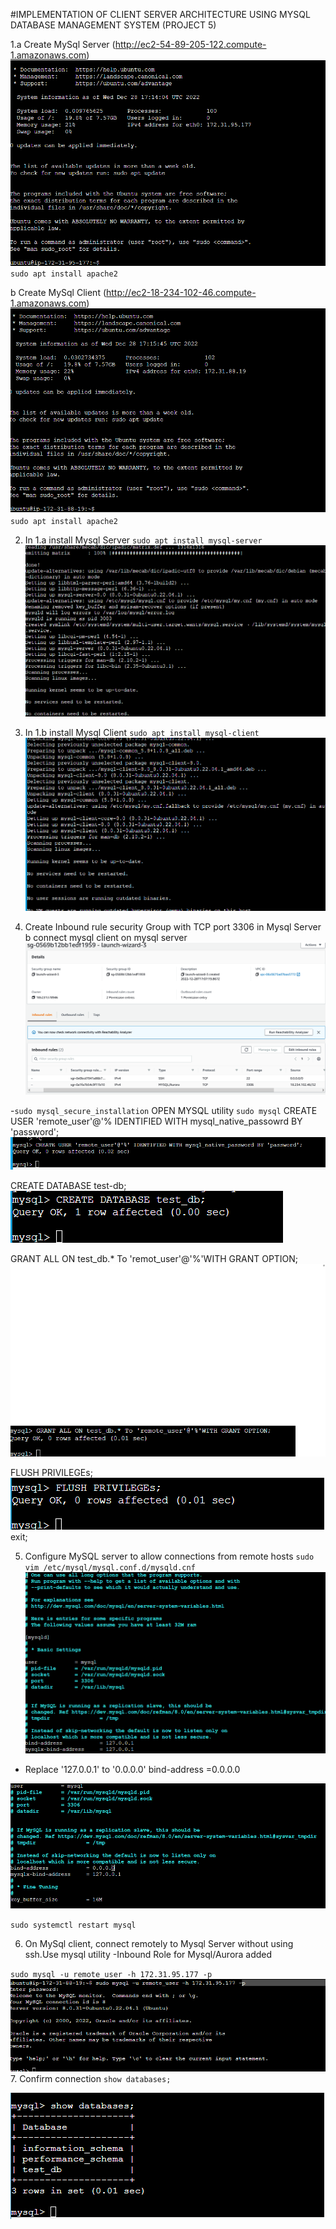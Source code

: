 #IMPLEMENTATION OF CLIENT SERVER ARCHITECTURE USING MYSQL DATABASE MANAGEMENT SYSTEM (PROJECT 5)

1.a Create MySql Server
(http://ec2-54-89-205-122.compute-1.amazonaws.com)
![MySql Server Instance](msqr.png)
`sudo apt install apache2`

b  Create MySql Client
(http://ec2-18-234-102-46.compute-1.amazonaws.com)
![MySql Client Instance](mclt.png)
`sudo apt install apache2`

2. In 1.a install Mysql Server
`sudo apt install mysql-server`
![Installed apache2 and mysql server](ms.png)

3. In 1.b install Mysql Client
`sudo apt install mysql-client`
![Installed apache2 and mysql client](mc.png)

4. Create Inbound rule security Group with TCP port 3306 in Mysql Server
b connect mysql client on mysql server
![Inbound rule addedd for TCP Port 3306](port.png)

-`sudo mysql_secure_installation`
OPEN MYSQL utility
`sudo mysql`
CREATE USER 'remote_user'@'% IDENTIFIED WITH mysql_native_passowrd BY 'password';
![User Created](user.png)

CREATE DATABASE test-db;
![Db Created](db.png)

GRANT ALL ON test_db.* To 'remot_user'@'%'WITH GRANT OPTION;
![Grant all to db](grant.png)

FLUSH PRIVILEGEs;
![Flush privileges](flush.png)
exit;

5. Configure MySQL server to allow connections from remote hosts
`sudo vim /etc/mysql/mysql.conf.d/mysqld.cnf`
![/mysqld.cnf](blocker.png)

- Replace '127.0.0.1' to '0.0.0.0'
bind-address    =0.0.0.0

![Modify Bind Address](bind.png)

`sudo systemctl restart mysql`

6. On MySql client, connect remotely to Mysql Server without using ssh.Use mysql utility
-Inbound Role for Mysql/Aurora added

`sudo mysql -u remote_user -h 172.31.95.177 -p`
![Client connected](client.png)
7. Confirm connection
`show databases;`

![Databases](show.png)
